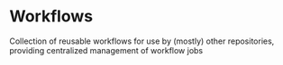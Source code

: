 # Workflows

Collection of reusable workflows for use by (mostly) other repositories, providing centralized management of workflow
jobs